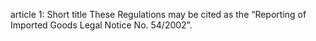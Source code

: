 article 1: Short title
These Regulations may be cited as the “Reporting of Imported Goods Legal Notice No. 54&#x2F;2002”.
<ul>
</ul>